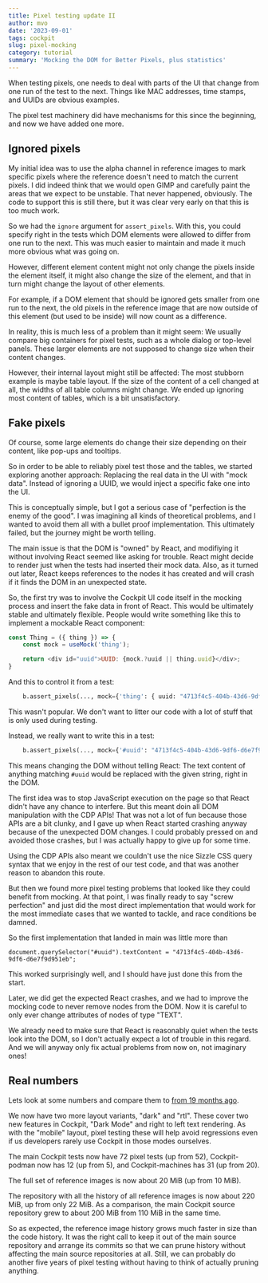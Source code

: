 ```yaml
---
title: Pixel testing update II
author: mvo
date: '2023-09-01'
tags: cockpit
slug: pixel-mocking
category: tutorial
summary: 'Mocking the DOM for Better Pixels, plus statistics'
---
```


When testing pixels, one needs to deal with parts of the UI that
change from one run of the test to the next.  Things like MAC
addresses, time stamps, and UUIDs are obvious examples.

The pixel test machinery did have mechanisms for this since the
beginning, and now we have added one more.

## Ignored pixels

My initial idea was to use the alpha channel in reference images to
mark specific pixels where the reference doesn't need to match the
current pixels. I did indeed think that we would open GIMP and
carefully paint the areas that we expect to be unstable. That never
happened, obviously. The code to support this is still there, but it
was clear very early on that this is too much work.

So we had the `ignore` argument for `assert_pixels`. With this, you
could specify right in the tests which DOM elements were allowed to
differ from one run to the next. This was much easier to maintain and
made it much more obvious what was going on.

However, different element content might not only change the pixels
inside the element itself, it might also change the size of the
element, and that in turn might change the layout of other
elements.

For example, if a DOM element that should be ignored gets smaller from
one run to the next, the old pixels in the reference image that are
now outside of this element (but used to be inside) will now count as
a difference.

In reality, this is much less of a problem than it might seem: We
usually compare big containers for pixel tests, such as a whole dialog
or top-level panels. These larger elements are not supposed to change
size when their content changes.

However, their internal layout might still be affected: The most
stubborn example is maybe table layout. If the size of the content of
a cell changed at all, the widths of all table columns might
change. We ended up ignoring most content of tables, which is a bit
unsatisfactory.

## Fake pixels

Of course, some large elements do change their size depending on their
content, like pop-ups and tooltips.

So in order to be able to reliably pixel test those and the tables, we
started exploring another approach: Replacing the real data in the UI
with "mock data".  Instead of ignoring a UUID, we would inject a
specific fake one into the UI.

This is conceptually simple, but I got a serious case of "perfection
is the enemy of the good". I was imagining all kinds of theoretical
problems, and I wanted to avoid them all with a bullet proof
implementation. This ultimately failed, but the journey might be worth
telling.

The main issue is that the DOM is "owned" by React, and modifiying it
without involving React seemed like asking for trouble. React might
decide to render just when the tests had inserted their mock
data. Also, as it turned out later, React keeps references to the
nodes it has created and will crash if it finds the DOM in an
unexpected state.

So, the first try was to involve the Cockpit UI code itself in the
mocking process and insert the fake data in front of React. This would
be ultimately stable and ultimately flexible. People would write
something like this to implement a mockable React component:

```js
const Thing = ({ thing }) => {
    const mock = useMock('thing');

    return <div id="uuid">UUID: {mock.?uuid || thing.uuid}</div>;
}
```

And this to control it from a test:

```py
    b.assert_pixels(..., mock={'thing': { uuid: "4713f4c5-404b-43d6-9df6-d6e7f9d951eb" }})
```

This wasn't popular. We don't want to litter our code with a lot of
stuff that is only used during testing.

Instead, we really want to write this in a test:

```py
    b.assert_pixels(..., mock={'#uuid': "4713f4c5-404b-43d6-9df6-d6e7f9d951eb" })
```

This means changing the DOM without telling React: The text content of
anything matching `#uuid` would be replaced with the given string,
right in the DOM.

The first idea was to stop JavaScript execution on the page so that
React didn't have any chance to interfere.  But this meant doin all
DOM manipulation with the CDP APIs! That was not a lot of fun because
those APIs are a bit clunky, and I gave up when React started crashing
anyway because of the unexpected DOM changes. I could probably pressed
on and avoided those crashes, but I was actually happy to give up for
some time.

Using the CDP APIs also meant we couldn't use the nice Sizzle CSS
query syntax that we enjoy in the rest of our test code, and that was
another reason to abandon this route.

But then we found more pixel testing problems that looked like they
could benefit from mocking. At that point, I was finally ready to say
"screw perfection" and just did the most direct implementation that
would work for the most immediate cases that we wanted to tackle, and
race conditions be damned.

So the first implementation that landed in main was little more than

```
document.querySelector("#uuid").textContent = "4713f4c5-404b-43d6-9df6-d6e7f9d951eb";
```

This worked surprisingly well, and I should have just done this from
the start.

Later, we did get the expected React crashes, and we had to improve
the mocking code to never remove nodes from the DOM. Now it is careful
to only ever change attributes of nodes of type "TEXT".

We already need to make sure that React is reasonably quiet when the
tests look into the DOM, so I don't actually expect a lot of trouble
in this regard. And we will anyway only fix actual problems from now
on, not imaginary ones!


## Real numbers

Lets look at some numbers and compare them to [from 19 months
ago](https://cockpit-project.org/blog/pixel-testing-update.html).

We now have two more layout variants, "dark" and "rtl". These cover
two new features in Cockpit, "Dark Mode" and right to left text
rendering. As with the "mobile" layout, pixel testing these will help
avoid regressions even if us developers rarely use Cockpit in those
modes ourselves.

The main Cockpit tests now have 72 pixel tests (up from 52),
Cockpit-podman now has 12 (up from 5), and Cockpit-machines has 31 (up
from 20).

The full set of reference images is now about 20 MiB (up from 10 MiB).

The repository with all the history of all reference images is now
about 220 MiB, up from only 22 MiB.  As a comparison, the main Cockpit
source repository grew to about 200 MiB from 110 MiB in the same time.

So as expected, the reference image history grows much faster in size
than the code history. It was the right call to keep it out of the
main source repository and arrange its commits so that we can prune
history without affecting the main source repositories at all. Still,
we can probably do another five years of pixel testing without having
to think of actually pruning anything.
